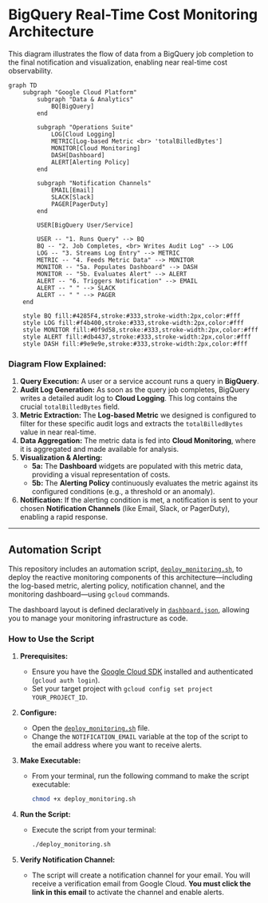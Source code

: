 # BigQuery Real-Time Cost Monitoring Architecture

This diagram illustrates the flow of data from a BigQuery job completion to the final notification and visualization, enabling near real-time cost observability.

```mermaid
graph TD
    subgraph "Google Cloud Platform"
        subgraph "Data & Analytics"
            BQ[BigQuery]
        end

        subgraph "Operations Suite"
            LOG[Cloud Logging]
            METRIC[Log-based Metric <br> 'totalBilledBytes']
            MONITOR[Cloud Monitoring]
            DASH[Dashboard]
            ALERT[Alerting Policy]
        end

        subgraph "Notification Channels"
            EMAIL[Email]
            SLACK[Slack]
            PAGER[PagerDuty]
        end

        USER[BigQuery User/Service]

        USER -- "1. Runs Query" --> BQ
        BQ -- "2. Job Completes, <br> Writes Audit Log" --> LOG
        LOG -- "3. Streams Log Entry" --> METRIC
        METRIC -- "4. Feeds Metric Data" --> MONITOR
        MONITOR -- "5a. Populates Dashboard" --> DASH
        MONITOR -- "5b. Evaluates Alert" --> ALERT
        ALERT -- "6. Triggers Notification" --> EMAIL
        ALERT -- " " --> SLACK
        ALERT -- " " --> PAGER
    end

    style BQ fill:#4285F4,stroke:#333,stroke-width:2px,color:#fff
    style LOG fill:#f4b400,stroke:#333,stroke-width:2px,color:#fff
    style MONITOR fill:#0f9d58,stroke:#333,stroke-width:2px,color:#fff
    style ALERT fill:#db4437,stroke:#333,stroke-width:2px,color:#fff
    style DASH fill:#9e9e9e,stroke:#333,stroke-width:2px,color:#fff
```

### Diagram Flow Explained:

1.  **Query Execution:** A user or a service account runs a query in **BigQuery**.
2.  **Audit Log Generation:** As soon as the query job completes, BigQuery writes a detailed audit log to **Cloud Logging**. This log contains the crucial `totalBilledBytes` field.
3.  **Metric Extraction:** The **Log-based Metric** we designed is configured to filter for these specific audit logs and extracts the `totalBilledBytes` value in near real-time.
4.  **Data Aggregation:** The metric data is fed into **Cloud Monitoring**, where it is aggregated and made available for analysis.
5.  **Visualization & Alerting:**
    *   **5a:** The **Dashboard** widgets are populated with this metric data, providing a visual representation of costs.
    *   **5b:** The **Alerting Policy** continuously evaluates the metric against its configured conditions (e.g., a threshold or an anomaly).
6.  **Notification:** If the alerting condition is met, a notification is sent to your chosen **Notification Channels** (like Email, Slack, or PagerDuty), enabling a rapid response.

---

## Automation Script

This repository includes an automation script, [`deploy_monitoring.sh`](deploy_monitoring.sh:1), to deploy the reactive monitoring components of this architecture—including the log-based metric, alerting policy, notification channel, and the monitoring dashboard—using `gcloud` commands.

The dashboard layout is defined declaratively in [`dashboard.json`](dashboard.json:1), allowing you to manage your monitoring infrastructure as code.

### How to Use the Script

1.  **Prerequisites:**
    *   Ensure you have the [Google Cloud SDK](https://cloud.google.com/sdk/docs/install) installed and authenticated (`gcloud auth login`).
    *   Set your target project with `gcloud config set project YOUR_PROJECT_ID`.

2.  **Configure:**
    *   Open the [`deploy_monitoring.sh`](deploy_monitoring.sh:1) file.
    *   Change the `NOTIFICATION_EMAIL` variable at the top of the script to the email address where you want to receive alerts.

3.  **Make Executable:**
    *   From your terminal, run the following command to make the script executable:
        ```sh
        chmod +x deploy_monitoring.sh
        ```

4.  **Run the Script:**
    *   Execute the script from your terminal:
        ```sh
        ./deploy_monitoring.sh
        ```

5.  **Verify Notification Channel:**
    *   The script will create a notification channel for your email. You will receive a verification email from Google Cloud. **You must click the link in this email** to activate the channel and enable alerts.